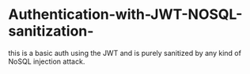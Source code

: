 # Authentication-with-JWT-NOSQL-sanitization-
this is a basic auth using the JWT and is purely sanitized by any kind of  NoSQL injection attack. 

